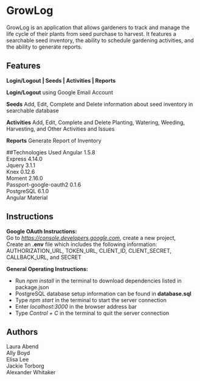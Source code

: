 # GrowLog
GrowLog is an application that allows gardeners to track and manage the life cycle of their plants from seed purchase to harvest. It features a searchable seed inventory, the ability to schedule gardening activities, and the ability to generate reports.  

## Features
**Login/Logout | Seeds | Activities | Reports**

**Login/Logout** using Google Email Account

**Seeds**
Add, Edit, Complete and Delete information about seed inventory in searchable database  

**Activities**
Add, Edit, Complete and Delete Planting, Watering, Weeding, Harvesting, and Other Activities and Issues  

**Reports**
Generate Report of Inventory

##Technologies Used
Angular 1.5.8  
Express 4.14.0  
Jquery 3.1.1  
Knex 0.12.6  
Moment 2.16.0  
Passport-google-oauth2 0.1.6  
PostgreSQL 6.1.0  
Angular Material

## Instructions

__Google OAuth Instructions:__  
Go to *https://console.developers.google.com*, create a new project,   
Create an **.env** file which includes the following information:  
AUTHORIZATION_URL, TOKEN_URL, CLIENT_ID, CLIENT_SECRET, CALLBACK_URL, and SECRET   

__General Operating Instructions:__   
- Run *npm install* in the terminal to download dependencies listed in package.json  
- PostgreSQL database setup information can be found in **database.sql**  
- Type *npm start* in the terminal to start the server connection  
- Enter *localhost:3000* in the browser address bar  
- Type *Control + C* in the terminal to quit the server connection  

## Authors
Laura Abend  
Ally Boyd  
Elisa Lee  
Jackie Torborg  
Alexander Whitaker  
